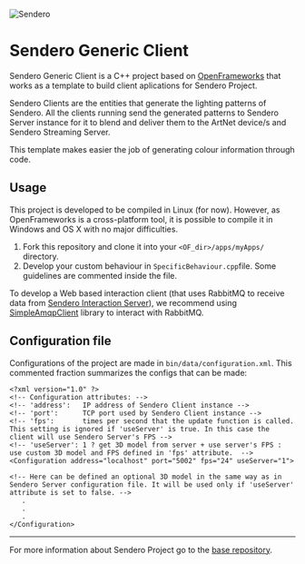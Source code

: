 ![Sendero](http://sendero.uy/images/logo-white.png)

# Sendero Generic Client

Sendero Generic Client is a C++ project based on [OpenFrameworks](http://openframeworks.cc/) that works as a template to build client aplications for Sendero Project.

Sendero Clients are the entities that generate the lighting patterns of Sendero. All the clients running send the generated patterns to Sendero Server instance for it to blend and deliver them to the ArtNet device/s and Sendero Streaming Server.

This template makes easier the job of generating colour information through code.

Usage
------------
This project is developed to be compiled in Linux (for now). However, as OpenFrameworks is a cross-platform tool, it is possible to compile it in Windows and OS X with no major difficulties.

 1. Fork this repository and clone it into your `<OF_dir>/apps/myApps/` directory.
 2. Develop your custom behaviour in `SpecificBehaviour.cpp`file. Some guidelines are commented inside the file.

To develop a Web based interaction client (that uses RabbitMQ to receive data from [Sendero Interaction Server](https://github.com/LaboratorioDeMedios/SenderoInteractionServer)), we recommend using [SimpleAmqpClient](https://github.com/alanxz/SimpleAmqpClient) library to interact with RabbitMQ.

Configuration file
------------------
Configurations of the project are made in `bin/data/configuration.xml`. This commented fraction summarizes the configs that can be made:

```
<?xml version="1.0" ?>
<!-- Configuration attributes: -->
<!-- 'address':   IP address of Sendero Client instance -->
<!-- 'port':      TCP port used by Sendero Client instance -->
<!-- 'fps':       times per second that the update function is called. This setting is ignored if 'useServer' is true. In this case the client will use Sendero Server's FPS -->
<!-- 'useServer': 1 ? get 3D model from server + use server's FPS : use custom 3D model and FPS defined in 'fps' attribute.  -->
<Configuration address="localhost" port="5002" fps="24" useServer="1">

<!-- Here can be defined an optional 3D model in the same way as in Sendero Server configuration file. It will be used only if 'useServer' attribute is set to false. -->
   .
   .
   .
</Configuration>
```

--------

For more information about Sendero Project go to the [base repository](https://github.com/LaboratorioDeMedios/SenderoProject).

